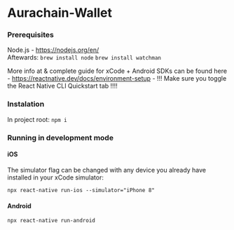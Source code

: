 # Aurachain-Wallet

### Prerequisites

Node.js - https://nodejs.org/en/ <br>
Aftewards:
``` brew install node ```
``` brew install watchman  ```

More info at & complete guide for xCode + Android SDKs can be found here - https://reactnative.dev/docs/environment-setup - !!! Make sure you toggle the React Native CLI Quickstart tab !!!!

### Instalation

In project root:
``` npm i ```

### Running in development mode

#### iOS

The simulator flag can be changed with any device you already have installed in your xCode simulator:

``` npx react-native run-ios --simulator="iPhone 8" ```

#### Android 

``` npx react-native run-android ```
